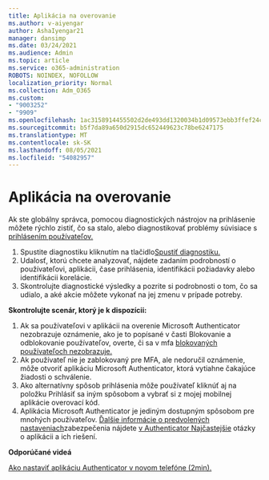 ```yaml
---
title: Aplikácia na overovanie
ms.author: v-aiyengar
author: AshaIyengar21
manager: dansimp
ms.date: 03/24/2021
ms.audience: Admin
ms.topic: article
ms.service: o365-administration
ROBOTS: NOINDEX, NOFOLLOW
localization_priority: Normal
ms.collection: Adm_O365
ms.custom:
- "9003252"
- "9909"
ms.openlocfilehash: 1ac3158914455502d2de493dd1320034b1d09573ebb3ffef24c23eb1e816cad0
ms.sourcegitcommit: b5f7da89a650d2915dc652449623c78be6247175
ms.translationtype: MT
ms.contentlocale: sk-SK
ms.lasthandoff: 08/05/2021
ms.locfileid: "54082957"
---
```

# <a name="authentication-app"></a>Aplikácia na overovanie

Ak ste globálny správca, pomocou diagnostických nástrojov na prihlásenie môžete rýchlo zistiť, čo sa stalo, alebo diagnostikovať problémy súvisiace s [prihlásením používateľov.](https://ms.portal.azure.com/microsoft.onmicrosoft.com?loginHint=shhada@microsoft.com#blade/Microsoft_AAD_IAM/ActiveDirectoryMenuBlade/diagnose/symptomId/ms_aad_dxp_signin_caDiagnoseAndSolveSummarySymptom)

1. Spustite diagnostiku kliknutím na tlačidlo[Spustiť diagnostiku.](https://portal.azure.com/#blade/Microsoft_AAD_IAM/ActiveDirectoryMenuBlade/diagnose/symptomId/ms_aad_dxp_signin_caDiagnoseAndSolveSummarySymptom) 
1. Udalosť, ktorú chcete analyzovať, nájdete zadaním podrobností o používateľovi, aplikácii, čase prihlásenia, identifikácii požiadavky alebo identifikácii korelácie.
1. Skontrolujte diagnostické výsledky a pozrite si podrobnosti o tom, čo sa udialo, a aké akcie môžete vykonať na jej zmenu v prípade potreby.

**Skontrolujte scenár, ktorý je k dispozícii:**

1. Ak sa používateľovi v aplikácii na overenie Microsoft Authenticator nezobrazuje oznámenie, ako je to popísané v časti Blokovanie a odblokovanie používateľov, overte, či sa v mfa [blokovaných používateľoch nezobrazuje.](https://portal.azure.com/#blade/Microsoft_AAD_IAM/ActiveDirectoryMenuBlade/diagnose/symptomId/ms_aad_dxp_signin_caDiagnoseAndSolveSummarySymptom)
1. Ak používateľ nie je zablokovaný pre MFA, ale nedoručil oznámenie, môže otvoriť aplikáciu Microsoft Authenticator, ktorá vytiahne čakajúce žiadosti o schválenie.
1. Ako alternatívny spôsob prihlásenia môže používateľ kliknúť aj na položku Prihlásiť sa iným spôsobom a vybrať si z mojej mobilnej aplikácie overovací kód.
1. Aplikácia Microsoft Authenticator je jediným dostupným spôsobom pre mnohých používateľov. [Ďalšie informácie o predvolených nastaveniach](https://docs.microsoft.com/azure/active-directory/fundamentals/concept-fundamentals-security-defaults)zabezpečenia nájdete [v Authenticator Najčastejšie](https://docs.microsoft.com/azure/active-directory/user-help/user-help-auth-app-faq) otázky o aplikácii a ich riešení.
 
**Odporúčané videá**

[Ako nastaviť aplikáciu Authenticator v novom telefóne (2min).](https://go.microsoft.com/fwlink/?linkid=2158163&clcid=0x409)
